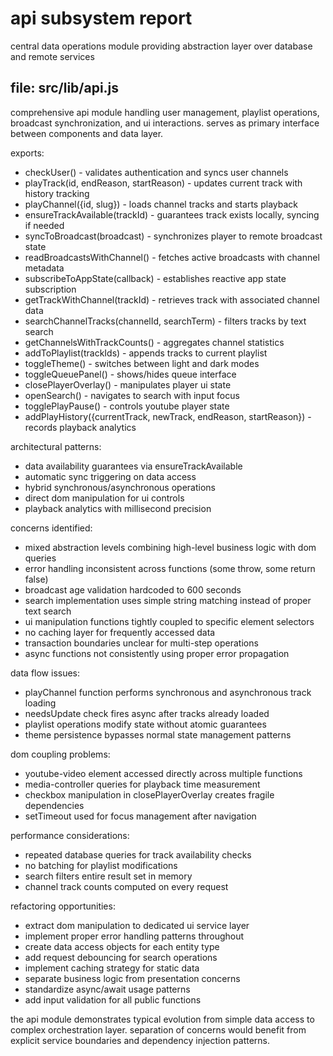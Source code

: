 # api subsystem report

central data operations module providing abstraction layer over database and remote services

## file: src/lib/api.js

comprehensive api module handling user management, playlist operations, broadcast synchronization, and ui interactions. serves as primary interface between components and data layer.

exports:

- checkUser() - validates authentication and syncs user channels
- playTrack(id, endReason, startReason) - updates current track with history tracking
- playChannel({id, slug}) - loads channel tracks and starts playback
- ensureTrackAvailable(trackId) - guarantees track exists locally, syncing if needed
- syncToBroadcast(broadcast) - synchronizes player to remote broadcast state
- readBroadcastsWithChannel() - fetches active broadcasts with channel metadata
- subscribeToAppState(callback) - establishes reactive app state subscription
- getTrackWithChannel(trackId) - retrieves track with associated channel data
- searchChannelTracks(channelId, searchTerm) - filters tracks by text search
- getChannelsWithTrackCounts() - aggregates channel statistics
- addToPlaylist(trackIds) - appends tracks to current playlist
- toggleTheme() - switches between light and dark modes
- toggleQueuePanel() - shows/hides queue interface
- closePlayerOverlay() - manipulates player ui state
- openSearch() - navigates to search with input focus
- togglePlayPause() - controls youtube player state
- addPlayHistory({currentTrack, newTrack, endReason, startReason}) - records playback analytics

architectural patterns:

- data availability guarantees via ensureTrackAvailable
- automatic sync triggering on data access
- hybrid synchronous/asynchronous operations
- direct dom manipulation for ui controls
- playback analytics with millisecond precision

concerns identified:

- mixed abstraction levels combining high-level business logic with dom queries
- error handling inconsistent across functions (some throw, some return false)
- broadcast age validation hardcoded to 600 seconds
- search implementation uses simple string matching instead of proper text search
- ui manipulation functions tightly coupled to specific element selectors
- no caching layer for frequently accessed data
- transaction boundaries unclear for multi-step operations
- async functions not consistently using proper error propagation

data flow issues:

- playChannel function performs synchronous and asynchronous track loading
- needsUpdate check fires async after tracks already loaded
- playlist operations modify state without atomic guarantees
- theme persistence bypasses normal state management patterns

dom coupling problems:

- youtube-video element accessed directly across multiple functions
- media-controller queries for playback time measurement
- checkbox manipulation in closePlayerOverlay creates fragile dependencies
- setTimeout used for focus management after navigation

performance considerations:

- repeated database queries for track availability checks
- no batching for playlist modifications
- search filters entire result set in memory
- channel track counts computed on every request

refactoring opportunities:

- extract dom manipulation to dedicated ui service layer
- implement proper error handling patterns throughout
- create data access objects for each entity type
- add request debouncing for search operations
- implement caching strategy for static data
- separate business logic from presentation concerns
- standardize async/await usage patterns
- add input validation for all public functions

the api module demonstrates typical evolution from simple data access to complex orchestration layer. separation of concerns would benefit from explicit service boundaries and dependency injection patterns.

